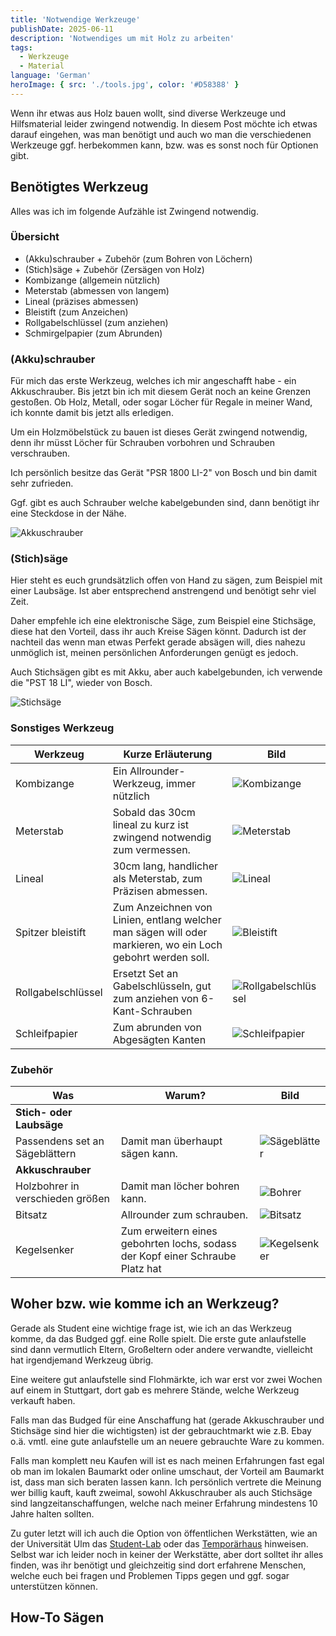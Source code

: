 ```yaml
---
title: 'Notwendige Werkzeuge'
publishDate: 2025-06-11
description: 'Notwendiges um mit Holz zu arbeiten'
tags:
  - Werkzeuge
  - Material
language: 'German'
heroImage: { src: './tools.jpg', color: '#D58388' }
---
```


Wenn ihr etwas aus Holz bauen wollt, sind diverse Werkzeuge und Hilfsmaterial leider zwingend notwendig.
In diesem Post möchte ich etwas darauf eingehen, was man benötigt und auch wo man die verschiedenen Werkzeuge ggf. herbekommen kann, bzw. was es sonst noch für Optionen gibt.

## Benötigtes Werkzeug

Alles was ich im folgende Aufzähle ist Zwingend notwendig.

### Übersicht
 - (Akku)schrauber + Zubehör (zum Bohren von Löchern)
 - (Stich)säge + Zubehör (Zersägen von Holz)
 - Kombizange (allgemein nützlich)
 - Meterstab (abmessen von langem)
 - Lineal (präzises abmessen)
 - Bleistift (zum Anzeichen)
 - Rollgabelschlüssel (zum anziehen)
 - Schmirgelpapier (zum Abrunden)

### (Akku)schrauber

Für mich das erste Werkzeug, welches ich mir angeschafft habe - ein Akkuschrauber.
Bis jetzt bin ich mit diesem Gerät noch an keine Grenzen gestoßen.
Ob Holz, Metall, oder sogar Löcher für Regale in meiner Wand, ich konnte damit bis jetzt alls erledigen.

Um ein Holzmöbelstück zu bauen ist dieses Gerät zwingend notwendig, denn ihr müsst Löcher für Schrauben vorbohren und Schrauben verschrauben.

Ich persönlich besitze das Gerät "PSR 1800 LI-2" von Bosch und bin damit sehr zufrieden.

Ggf. gibt es auch Schrauber welche kabelgebunden sind, dann benötigt ihr eine Steckdose in der Nähe.

![Akkuschrauber](akkuschrauber.jpg)

### (Stich)säge

Hier steht es euch grundsätzlich offen von Hand zu sägen, zum Beispiel mit einer Laubsäge.
Ist aber entsprechend anstrengend und benötigt sehr viel Zeit.

Daher empfehle ich eine elektronische Säge, zum Beispiel eine Stichsäge, diese hat den Vorteil, dass ihr auch Kreise Sägen könnt.
Dadurch ist der nachteil das wenn man etwas Perfekt gerade absägen will, dies nahezu unmöglich ist, meinen persönlichen Anforderungen genügt es jedoch.

Auch Stichsägen gibt es mit Akku, aber auch kabelgebunden, ich verwende die "PST 18 LI", wieder von Bosch.

![Stichsäge](stichsaege.jpg)

### Sonstiges Werkzeug

| Werkzeug | Kurze Erläuterung | Bild |
| - | - | -  |
| Kombizange | Ein Allrounder-Werkzeug, immer nützlich | ![Kombizange](kombizange.jpg) |
| Meterstab | Sobald das 30cm lineal zu kurz ist zwingend notwendig zum vermessen. | ![Meterstab](meterstab.jpg) |
| Lineal | 30cm lang, handlicher als Meterstab, zum Präzisen abmessen. | ![Lineal](lineal.jpg) |
| Spitzer bleistift | Zum Anzeichnen von Linien, entlang welcher man sägen will oder markieren, wo ein Loch gebohrt werden soll. | ![Bleistift](bleistift.jpg)  |
| Rollgabelschlüssel | Ersetzt Set an Gabelschlüsseln, gut zum anziehen von 6-Kant-Schrauben | ![Rollgabelschlüssel](rollgabelschluessel.jpg) |
| Schleifpapier | Zum abrunden von Abgesägten Kanten | ![Schleifpapier](schleifpapier.jpg) |

### Zubehör

| Was | Warum? | Bild |
| - | - | - |
| **Stich- oder Laubsäge** |||
| Passendens set an Sägeblättern | Damit man überhaupt sägen kann. | ![Sägeblätter](saegeblaetter.jpg) |
| **Akkuschrauber** |||
| Holzbohrer in verschieden größen | Damit man löcher bohren kann. | ![Bohrer](holzbohrer.jpg) |
| Bitsatz | Allrounder zum schrauben. | ![Bitsatz](bitsatz.jpg) |
| Kegelsenker | Zum erweitern eines gebohrten lochs, sodass der Kopf einer Schraube Platz hat | ![Kegelsenker](kegelsenker.jpg) |

## Woher bzw. wie komme ich an Werkzeug?

Gerade als Student eine wichtige frage ist, wie ich an das Werkzeug komme, da das Budged ggf. eine Rolle spielt.
Die erste gute anlaufstelle sind dann vermutlich Eltern, Großeltern oder andere verwandte, vielleicht hat irgendjemand Werkzeug übrig.

Eine weitere gut anlaufstelle sind Flohmärkte, ich war erst vor zwei Wochen auf einem in Stuttgart, dort gab es mehrere Stände, welche Werkzeug verkauft haben.

Falls man das Budged für eine Anschaffung hat (gerade Akkuschrauber und Stichsäge sind hier die wichtigsten) ist der gebrauchtmarkt wie z.B. Ebay o.ä. vmtl. eine gute anlaufstelle um an neuere gebrauchte Ware zu kommen.

Falls man komplett neu Kaufen will ist es nach meinen Erfahrungen fast egal ob man im lokalen Baumarkt oder online umschaut, der Vorteil am Baumarkt ist, dass man sich beraten lassen kann.
Ich persönlich vertrete die Meinung wer billig kauft, kauft zweimal, sowohl Akkuschrauber als auch Stichsäge sind langzeitanschaffungen, welche nach meiner Erfahrung mindestens 10 Jahre halten sollten.

Zu guter letzt will ich auch die Option von öffentlichen Werkstätten, wie an der Universität Ulm das [Student-Lab](https://wiki.fs-et.de/student-lab/StartSeite) oder das [Temporärhaus](https://temporaerhaus.de/make/) hinweisen.
Selbst war ich leider noch in keiner der Werkstätte, aber dort solltet ihr alles finden, was ihr benötigt und gleichzeitig sind dort erfahrene Menschen, welche euch bei fragen und Problemen Tipps gegen und ggf. sogar unterstützen können.

## How-To Sägen